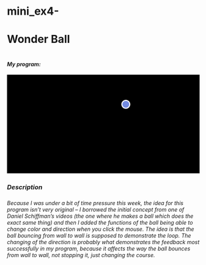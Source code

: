# mini_ex4-
<h1>Wonder Ball<h1>

<h5>My program: <https://mettezeuner.github.io/mini_ex4-/empty-example/><h5>


![ScreenShot](https://github.com/MetteZeuner/mini_ex4-/blob/gh-pages/Wonder%20Ball.png)

<h3>Description<h3> 

<h6>Because I was under a bit of time pressure this week, the idea for this program isn’t very original – I borrowed the initial concept from one of Daniel Schiffman’s videos (the one where he makes a ball which does the exact same thing) and then I added the functions of the ball being able to change color and direction when you click the mouse. The idea is that the ball bouncing from wall to wall is supposed to demonstrate the loop. The changing of the direction is probably what demonstrates the feedback most successfully in my program, because it affects the way the ball bounces from wall to wall, not stopping it, just changing the course.<h6>  



